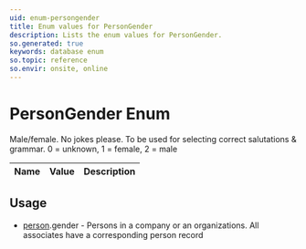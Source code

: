 ```yaml
---
uid: enum-persongender
title: Enum values for PersonGender
description: Lists the enum values for PersonGender.
so.generated: true
keywords: database enum
so.topic: reference
so.envir: onsite, online
---
```


# PersonGender Enum

Male/female. No jokes please.  To be used for selecting correct salutations &amp; grammar. 0 = unknown, 1 = female, 2 = male

| Name | Value | Description |
|------|-------|-------------|

## Usage

* [person](../person.md).gender - Persons in a company or an organizations. All associates have a corresponding person record
